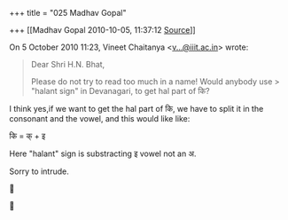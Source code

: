 +++
title = "025 Madhav Gopal"

+++
[[Madhav Gopal	2010-10-05, 11:37:12 [Source](https://groups.google.com/g/bvparishat/c/fqLVDoS6wK0)]]



On 5 October 2010 11:23, Vineet Chaitanya \<[v...@iiit.ac.in]()\> wrote:  

> Dear Shri H.N. Bhat,  
>   
> Please do not try to read too much in a name! Would anybody use > "halant sign" in Devanagari, to get hal part of कि?  
>   

I think yes,if we want to get the hal part of कि, we have to split it in the consonant and the vowel, and this would like like:

कि = क् + इ



Here "halant" sign is substracting इ vowel not an अ.

Sorry to intrude.






